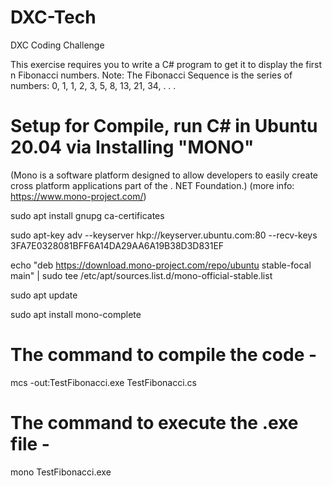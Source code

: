 # DXC-Tech
DXC Coding Challenge

This exercise requires you to write a C# program to get it to display the first n Fibonacci numbers.
Note: The Fibonacci Sequence is the series of numbers: 0, 1, 1, 2, 3, 5, 8, 13, 21, 34, . . .

# Setup for Compile, run C# in Ubuntu 20.04 via Installing "MONO"
(Mono is a software platform designed to allow developers to easily create cross platform applications part of the . NET Foundation.)
(more info: https://www.mono-project.com/)

sudo apt install gnupg ca-certificates

sudo apt-key adv --keyserver hkp://keyserver.ubuntu.com:80 --recv-keys 3FA7E0328081BFF6A14DA29AA6A19B38D3D831EF

echo "deb https://download.mono-project.com/repo/ubuntu stable-focal main" | sudo tee /etc/apt/sources.list.d/mono-official-stable.list

sudo apt update
    
sudo apt install mono-complete


# The command to compile the code -
mcs -out:TestFibonacci.exe TestFibonacci.cs

# The command to execute the .exe file -
mono TestFibonacci.exe